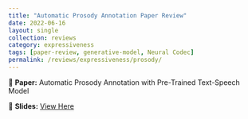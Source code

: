 ```yaml
---
title: "Automatic Prosody Annotation Paper Review"
date: 2022-06-16
layout: single
collection: reviews
category: expressiveness
tags: [paper-review, generative-model, Neural Codec]
permalink: /reviews/expressiveness/prosody/
---
```


📝 **Paper:** Automatic Prosody Annotation with Pre-Trained Text-Speech Model 

<!-- 📝 **Paper:** Glow-TTS: A Generative Flow for Text-to-Speech Synthesis  
🔍 **Summary:** This paper introduces a **flow-based** model for TTS, improving **robustness** compared to Tacotron. -->



📄 **Slides:** [View Here](https://docs.google.com/presentation/d/1LpdrRwsM2-XfGX1fnRoGD_rBA8ZTt6Nk/edit?usp=sharing&ouid=116677507102760525154&rtpof=true&sd=true)

